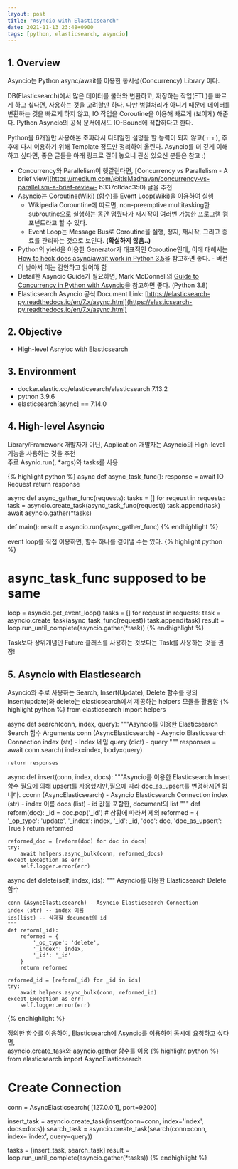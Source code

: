 ```yaml
---
layout: post
title: "Asyncio with Elasticsearch"
date: 2021-11-13 23:48+0900
tags: [python, elasticsearch, asyncio]
---
```


## 1. Overview

Asyncio는 Python async/await를 이용한 동시성(Concurrency) Library 이다.  
  
DB(Elasticsearch)에서 많은 데이터를 불러와 변환하고, 저장하는 작업(ETL)를 빠르게 하고 싶다면, 사용하는 것을 고려할만 하다.
다만 벙렬처리가 아니기 때문에 데이터를 변환하는 것을 빠르게 하지 않고, IO 작업을 Coroutine을 이용해 빠르게 (보이게) 해준다.
Python Asyncio의 공식 문서에서도 IO-Bound에 적합하다고 한다.

Python을 6개월만 사용해본 초짜라서 디테일한 설명을 할 능력이 되지 않고(ㅜㅜ), 추후에 다시 이용하기 위해 Template 정도만 정리하여 올린다. Asyncio를 더 깊게 이해하고 싶다면, 좋은 글들을 아래 링크로 걸어 놓으니 관심 있으신 분들은 참고 :) 

* Concurrency와 Parallelism이 헷갈린다면, [Concurrency vs Parallelism - A brief view](https://medium.com/@itIsMadhavan/concurrency-vs-parallelism-a-brief-review-
b337c8dac350) 글을 추천
* Asyncio는 Coroutine([Wiki](https://en.wikipedia.org/wiki/Coroutine)) (함수)를 Event Loop([Wiki](https://en.wikipedia.org/wiki/Event_loop))을 이용하여 실행
  * Wikipedia Corountine에 따르면, non-preemptive multitasking한 subroutine으로 실행하는 동안 멈췄다가 재시작이 여러번 가능한 프로그램 컴포넌트라고 할 수 있다.
  * Event Loop는 Message Bus로 Coroutine을 실행, 정지, 재시작, 그리고 종료를 관리하는 것으로 보인다. **(확실하지 않음..)**
* Python의 yield을 이용한 Generator가 대표적인 Coroutine인데, 이에 대해서는 [How to heck does async/await work in Python 3.5](https://snarky.ca/how-the-heck-does-async-await-work-in-python-3.5)을 참고하면 좋다. - 버전이 낮아서 이는 감안하고 읽어야 함
* Detail한 Asyncio Guide가 필요하면, Mark McDonnell의 [Guide to Concurrency in Python with Asyncio](https://www.integralist.co.uk/posts/python-asyncio/)을 참고하면 좋다. (Python 3.8) 
* Elasticsearch Asyncio 공식 Document Link: [https://elasticsearch-py.readthedocs.io/en/7.x/async.html](https://elasticsearch-py.readthedocs.io/en/7.x/async.html)

## 2. Objective
* High-level Asnyioc with Elasticsearch

## 3. Environment
* docker.elastic.co/elasticsearch/elasticsearch:7.13.2
* python 3.9.6
* elasticsearch[async] == 7.14.0

## 4. High-level Asyncio
Library/Framework 개발자가 아닌, Application 개발자는 Asyncio의 High-level 기능을 사용하는 것을 추천  
주로 Asynio.run(<Awaitable function>, *args)와 tasks를 사용

{% highlight python %}
async def async_task_func():
    response = await IO Request
    return response

async def async_gather_func(requests):
    tasks = []
    for reqeust in requests:
        task = asyncio.create_task(async_task_func(request))
        task.append(task)
    await asyncio.gather(*tasks)

def main():
    result = asyncio.run(async_gather_func)
{% endhighlight %}

event loop를 직접 이용하면, 함수 하나를 걷어낼 수는 있다.
{% highlight python %}
# async_task_func supposed to be same
loop = asyncio.get_event_loop()
tasks = []
for reqeust in requests:
    task = asyncio.create_task(async_task_func(request))
    task.append(task)
result = loop.run_until_complete(asyncio.gather(*task))
{% endhighlight %}

Task보다 상위개념인 Future 클래스를 사용하는 것보다는 Task를 사용하는 것을 권장!

## 5. Asyncio with Elasticsearch

Asyncio와 주로 사용하는 Search, Insert(Update), Delete 함수를 정의  
insert(update)와 delete는 elasticsearch에서 제공하는 helpers 모듈을 활용함
{% highlight python %}
from elasticsearch import helpers 

async def search(conn, index, query):
    """Asyncio를 이용한 Elasticsearch Search 함수
    Arguments
    conn (AsyncElasticsearch) - Asyncio Elasticsearch Connection
    index (str) - Index 네임
    query (dict) - query
    """
    responses = await conn.search(
        index=index,
        body=query)

    return responses

async def insert(conn, index, docs):
    """Asyncio를 이용한 Elasticsearch Insert 함수
    필요에 의해 upsert를 사용했지만,필요에 따라 doc_as_upsert를 변경하시면 됩니다.
    cconn (AsyncElasticsearch) - Asyncio Elasticsearch Connection
    index (str) - index 이름
    docs (list) - id 값을 포함한, document의 list
    """
    def reform(doc):
        _id = doc.pop('_id') # 상황에 따라서 제외
        reformed = {
        	'_op_type': 'update',
        	'_index': index,
        	'_id': _id,
        	'doc': doc,
        	'doc_as_upsert': True
        }
        return reformed

    reformed_doc = [reform(doc) for doc in docs]
    try:
    	await helpers.async_bulk(conn, reformed_docs)
    except Exception as err:
        self.logger.error(err)

async def delete(self, index, ids):
    """ Asyncio를 이용한 Elasticsearch Delete 함수

    conn (AsyncElasticsearch) - Asyncio Elasticsearch Connection
    index (str) -- index 이름
    ids(list) -- 삭제할 document의 id
    """
    def reform(_id):
        reformed = {
            '_op_type': 'delete',
            '_index': index,
            '_id': '_id'
        }
        return reformed

    reformed_id = [reform(_id) for _id in ids]
    try:
        await helpers.async_bulk(conn, reformed_id)
    except Exception as err:
        self.logger.error(err)
{% endhighlight %}

정의한 함수를 이용하여, Elasticsearch에 Asyncio를 이용하여 동시에 요청하고 싶다면,  
asyncio.create_task와 asyncio.gather 함수를 이용
{% highlight python %}
from elasticsearch import AsyncElasticsearch
# Create Connection
conn = AsyncElasticsearch(
	[127.0.0.1],
	port=9200)

insert_task = asyncio.create_task(insert(conn=conn, index='index', docs=docs))
search_task = asyncio.create_task(search(conn=conn, index='index', query=query))

tasks = [insert_task, search_task]
result = loop.run_until_complete(asyncio.gather(*tasks))
{% endhighlight %}

